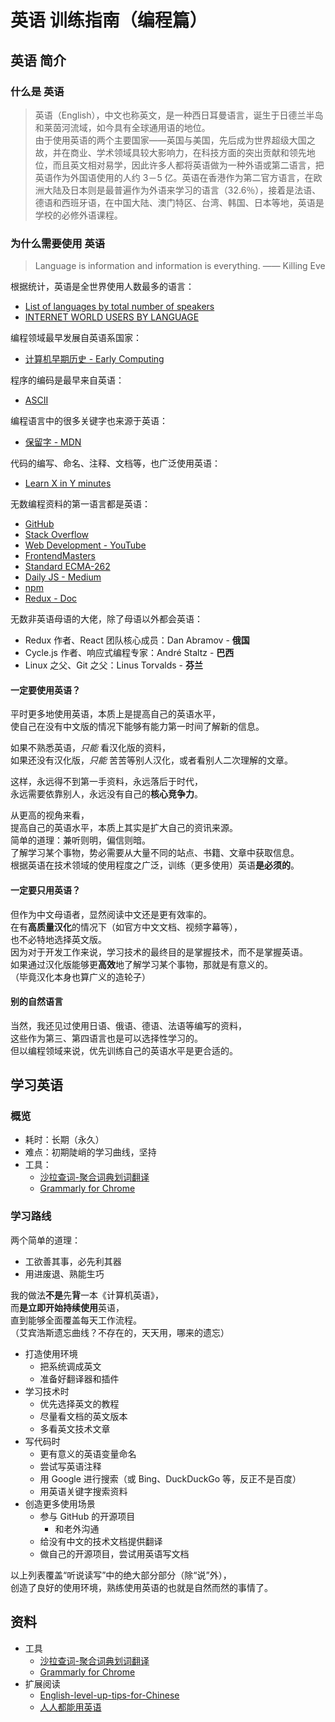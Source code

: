 # 英语 训练指南（编程篇）

## 英语 简介

### 什么是 英语

> 英语（English），中文也称英文，是一种西日耳曼语言，诞生于日德兰半岛和莱茵河流域，如今具有全球通用语的地位。  
> 由于使用英语的两个主要国家——英国与美国，先后成为世界超级大国之故，并在商业、学术领域具较大影响力，在科技方面的突出贡献和领先地位，而且英文相对易学，因此许多人都将英语做为一种外语或第二语言，把英语作为外国语使用的人约 3－5 亿。英语在香港作为第二官方语言，在欧洲大陆及日本则是最普遍作为外语来学习的语言（32.6％），接着是法语、德语和西班牙语，在中国大陆、澳门特区、台湾、韩国、日本等地，英语是学校的必修外语课程。

### 为什么需要使用 英语

> Language is information and information is everything. —— Killing Eve

根据统计，英语是全世界使用人数最多的语言：

- [List of languages by total number of speakers](https://en.wikipedia.org/wiki/List_of_languages_by_total_number_of_speakers)
- [INTERNET WORLD USERS BY LANGUAGE](https://www.internetworldstats.com/stats7.htm)

编程领域最早发展自英语系国家：

- [计算机早期历史 - Early Computing](https://www.bilibili.com/video/av21376839/)

程序的编码是最早来自英语：

- [ASCII](https://en.wikipedia.org/wiki/ASCII)

编程语言中的很多关键字也来源于英语：

- [保留字 - MDN](https://developer.mozilla.org/zh-CN/docs/Web/JavaScript/Reference/Reserved_words)

代码的编写、命名、注释、文档等，也广泛使用英语：

- [Learn X in Y minutes](https://learnxinyminutes.com/docs/javascript/)

无数编程资料的第一语言都是英语：

- [GitHub](https://github.com/)
- [Stack Overflow](https://stackoverflow.com/)
- [Web Development - YouTube](https://www.youtube.com/results?search_query=Web+Development)
- [FrontendMasters](https://frontendmasters.com/)
- [Standard ECMA-262](https://www.ecma-international.org/publications/standards/Ecma-262.htm)
- [Daily JS - Medium](https://medium.com/dailyjs)
- [npm](https://www.npmjs.com/)
- [Redux - Doc](https://redux.js.org/)

无数非英语母语的大佬，除了母语以外都会英语：

- Redux 作者、React 团队核心成员：Dan Abramov - **俄国**
- Cycle.js 作者、响应式编程专家：André Staltz - **巴西**
- Linux 之父、Git 之父：Linus Torvalds - **芬兰**

#### 一定要使用英语？

平时更多地使用英语，本质上是提高自己的英语水平，  
使自己在没有中文版的情况下能够有能力第一时间了解新的信息。

如果不熟悉英语，_只能_ 看汉化版的资料，  
如果还没有汉化版，_只能_ 苦苦等别人汉化，或者看别人二次理解的文章。

这样，永远得不到第一手资料，永远落后于时代，  
永远需要依靠别人，永远没有自己的**核心竞争力**。

从更高的视角来看，  
提高自己的英语水平，本质上其实是扩大自己的资讯来源。  
简单的道理：兼听则明，偏信则暗。  
了解学习某个事物，势必需要从大量不同的站点、书籍、文章中获取信息。  
根据英语在技术领域的使用程度之广泛，训练（更多使用）英语**是必须的**。

#### 一定要只用英语？

但作为中文母语者，显然阅读中文还是更有效率的。  
在有**高质量汉化**的情况下（如官方中文文档、视频字幕等），  
也不必特地选择英文版。  
因为对于开发工作来说，学习技术的最终目的是掌握技术，而不是掌握英语。  
如果通过汉化版能够更**高效**地了解学习某个事物，那就是有意义的。  
（毕竟汉化本身也算广义的造轮子）

#### 别的自然语言

当然，我还见过使用日语、俄语、德语、法语等编写的资料，  
这些作为第三、第四语言也是可以选择性学习的。  
但以编程领域来说，优先训练自己的英语水平是更合适的。

## 学习英语

### 概览

- 耗时：长期（永久）
- 难点：初期陡峭的学习曲线，坚持
- 工具：
  - [沙拉查词-聚合词典划词翻译](https://chrome.google.com/webstore/detail/%E6%B2%99%E6%8B%89%E6%9F%A5%E8%AF%8D-%E8%81%9A%E5%90%88%E8%AF%8D%E5%85%B8%E5%88%92%E8%AF%8D%E7%BF%BB%E8%AF%91/cdonnmffkdaoajfknoeeecmchibpmkmg)
  - [Grammarly for Chrome](https://chrome.google.com/webstore/detail/grammarly-for-chrome/kbfnbcaeplbcioakkpcpgfkobkghlhen)

### 学习路线

两个简单的道理：

- 工欲善其事，必先利其器
- 用进废退、熟能生巧

我的做法**不是**先**背**一本《计算机英语》，  
而**是立即开始持续使用**英语，  
直到能够全面覆盖每天工作流程。  
（艾宾浩斯遗忘曲线？不存在的，天天用，哪来的遗忘）

- 打造使用环境
  - 把系统调成英文
  - 准备好翻译器和插件
- 学习技术时
  - 优先选择英文的教程
  - 尽量看文档的英文版本
  - 多看英文技术文章
- 写代码时
  - 更有意义的英语变量命名
  - 尝试写英语注释
  - 用 Google 进行搜索（或 Bing、DuckDuckGo 等，反正不是百度）
  - 用英语关键字搜索资料
- 创造更多使用场景
  - 参与 GitHub 的开源项目
    - 和老外沟通
  - 给没有中文的技术文档提供翻译
  - 做自己的开源项目，尝试用英语写文档

以上列表覆盖“听说读写”中的绝大部分部分（除“说”外），  
创造了良好的使用环境，熟练使用英语的也就是自然而然的事情了。

## 资料

- 工具
  - [沙拉查词-聚合词典划词翻译](https://chrome.google.com/webstore/detail/%E6%B2%99%E6%8B%89%E6%9F%A5%E8%AF%8D-%E8%81%9A%E5%90%88%E8%AF%8D%E5%85%B8%E5%88%92%E8%AF%8D%E7%BF%BB%E8%AF%91/cdonnmffkdaoajfknoeeecmchibpmkmg)
  - [Grammarly for Chrome](https://chrome.google.com/webstore/detail/grammarly-for-chrome/kbfnbcaeplbcioakkpcpgfkobkghlhen)
- 扩展阅读
  - [English-level-up-tips-for-Chinese](https://github.com/byoungd/english-level-up-tips-for-Chinese)
  - [人人都能用英语](https://github.com/xiaolai/everyone-can-use-english)
